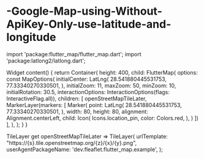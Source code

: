 # -Google-Map-using-Without-ApiKey-Only-use-latitude-and-longitude

import 'package:flutter_map/flutter_map.dart';
import 'package:latlong2/latlong.dart';





 Widget content() {
    return Container(
      height: 400,
      child: FlutterMap(
        options: const MapOptions(
            initialCenter: LatLng(
              28.541880445531753,
              77.33340270330501,
            ),
            initialZoom: 11,
            maxZoom: 50,
            minZoom: 10,
            initialRotation: 30.5,
            interactionOptions: InteractionOptions(flags: InteractiveFlag.all)),
        children: [
          openStreetMapTileLater,
          MarkerLayer(markers: [
            Marker(
              point: LatLng(
                28.541880445531753,
                77.33340270330501,
              ),
              width: 80,
              height: 80,
              alignment: Alignment.centerLeft,
              child: Icon(
                Icons.location_pin,
                color: Colors.red,
              ),
            )
          ])
        ],
      ),
    );
  }
}

TileLayer get openStreetMapTileLater => TileLayer(
      urlTemplate: "https://{s}.tile.openstreetmap.org/{z}/{x}/{y}.png",
      userAgentPackageName: 'dev.fleaflet.flutter_map.example',
    );
